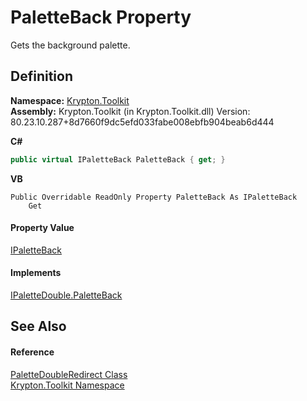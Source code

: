 # PaletteBack Property


Gets the background palette.



## Definition
**Namespace:** <a href="79d2eac2-21f4-54ff-7552-b20c33c30600.md">Krypton.Toolkit</a>  
**Assembly:** Krypton.Toolkit (in Krypton.Toolkit.dll) Version: 80.23.10.287+8d7660f9dc5efd033fabe008ebfb904beab6d444

**C#**
``` C#
public virtual IPaletteBack PaletteBack { get; }
```
**VB**
``` VB
Public Overridable ReadOnly Property PaletteBack As IPaletteBack
	Get
```



#### Property Value
<a href="36bc0bae-d9ca-1219-47ea-a9f0b3123d00.md">IPaletteBack</a>

#### Implements
<a href="791f9d9a-8299-5dd7-3f10-668300eb8de5.md">IPaletteDouble.PaletteBack</a>  


## See Also


#### Reference
<a href="3c99950a-cc84-287b-0860-b897032948db.md">PaletteDoubleRedirect Class</a>  
<a href="79d2eac2-21f4-54ff-7552-b20c33c30600.md">Krypton.Toolkit Namespace</a>  
